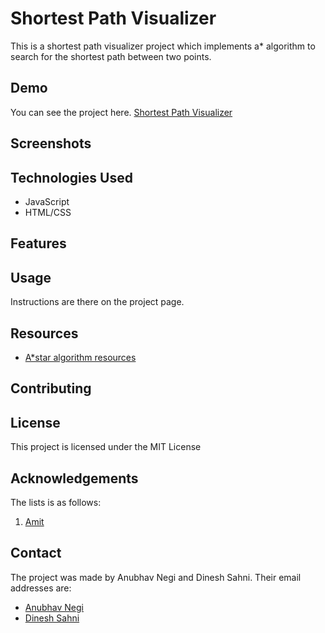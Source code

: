 # Shortest Path Visualizer 

This is a shortest path visualizer project which implements a* algorithm to search for the shortest path between two points. 

## Demo

You can see the project here. [Shortest Path Visualizer](https://shortest-path-vizualizer.vercel.app/)

## Screenshots

<!-- [If you have any screenshots or visual examples of your visualizer in action, include them here.] -->

## Technologies Used

<!-- [List the technologies or libraries you used to develop your visualizer. For example:] -->

-   JavaScript
-   HTML/CSS

## Features

<!-- -   [List the key features of your visualizer]
-   [Explain any unique or standout features] -->

## Usage

Instructions are there on the project page.

<!-- ## Installation

[If your visualizer requires installation or setup steps, outline them here. For example, if it requires specific dependencies or packages to be installed.]

1.  Clone the repository:
    
    bashCopy code
    
    `git clone [repository_url]`
    
2.  Open the project in your preferred code editor.
    
3.  Open `index.html` in a web browser.
     -->

## Resources

<!-- [List the resources you used or referenced while developing your visualizer. This could include blog posts, tutorials, documentation, or any other relevant sources.] -->

-   [A*star algorithm resources](http://theory.stanford.edu/~amitp/GameProgramming/AStarComparison.html#the-a-star-algorithm)


## Contributing

<!-- [If you would like to encourage others to contribute to your project, provide guidelines on how they can do so.] -->

## License
This project is licensed under the MIT License

## Acknowledgements

The lists is as follows:
1. [Amit](https://www.redblobgames.com/)


## Contact

The project was made by Anubhav Negi and Dinesh Sahni. Their email addresses are:
-   [Anubhav Negi](mailto:anubhavnegi54@gmail.com)
-   [Dinesh Sahni](mailto:dineshsahni6@gmail.com)

